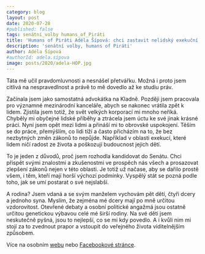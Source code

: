 ```yaml
---
category: blog
layout: post
date: 2020-07-28
#published: false
tags: senátní_volby humans_of_Piráti
title: 'Humans of Piráti Adéla Šípová: chci zastavit nelidský exekuční byznys'
description: 'senátní volby, humans of Piráti'
author: Adéla Šípová
#authorId: adela.sipova
image: posts/2020/adela-HOP.jpg
---
```


Táta mě učil pravdomluvnosti a nesnášel přetvářku. Možná i proto jsem citlivá na nespravedlnost a právě to mě dovedlo až ke studiu práv.

Začínala jsem jako samostatná advokátka na Kladně. Později jsem pracovala pro významné mezinárodní kanceláře, abych se nakonec vrátila zpět k lidem. Zjistila jsem totiž, že svět velkých korporací mi mnoho neříká. Chyběly mi obyčejné lidské příběhy a ztrácela jsem úctu ke své jinak krásné práci. Nyní jsem opět mezi lidmi a přináší mi to obrovské uspokojení. Těším se do práce, přemýšlím, co lidi tíží a často přicházím na to, že bez nezbytných změn zákonů to nepůjde. Například v oblasti exekucí, které lidem ničí radost ze života a poškozují budoucnost jejich dětí.

To je jeden z důvodů, proč jsem rozhodla kandidovat do Senátu. Chci přispět svými znalostmi a zkušenostmi ve prospěch nás všech a prosazovat zlepšení zákonů nejen v této oblasti. Je totiž už načase, aby se dařilo prostě všem, i těm, kteří mají horší výchozí podmínky. Vyspělý stát se pozná podle toho, jak se umí postarat o své nejslabší.

A rodina? Jsem vdaná a se svým manželem vychovám pět dětí, čtyři dcery a jednoho syna. Myslím, že zejména mé dcery mají po mně určitou vzdorovitost. Otevřené debaty a osobní politické angažmá jsou ostatně určitou genetickou výbavou celé mé širší rodiny. Na své děti jsem neskutečně pyšná, jsou to nejlepší, co se mi kdy povedlo. A i kvůli nim mi stojí za to zvednout prapor a vstoupit do veřejného života viditelnějším způsobem.

Více na osobním [webu](https://www.adelasipova.cz/) nebo [Facebookové stránce](https://www.facebook.com/adeladosenatu2020).
